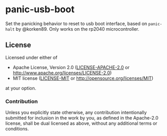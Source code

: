 # panic-usb-boot

Set the panicking behavior to reset to usb boot interface, based on `panic-halt` by @korken89. Only works on the rp2040 microcontroller.

## License

Licensed under either of

- Apache License, Version 2.0 ([LICENSE-APACHE-2.0](LICENSE-APACHE) or
  http://www.apache.org/licenses/LICENSE-2.0)
- MIT license ([LICENSE-MIT](LICENSE-MIT) or http://opensource.org/licenses/MIT)

at your option.

### Contribution

Unless you explicitly state otherwise, any contribution intentionally submitted for inclusion in the
work by you, as defined in the Apache-2.0 license, shall be dual licensed as above, without any
additional terms or conditions.
